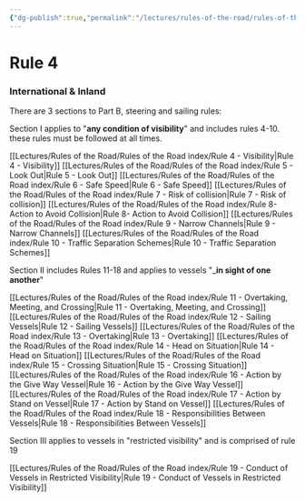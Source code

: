 ```yaml
---
{"dg-publish":true,"permalink":"/lectures/rules-of-the-road/rules-of-the-road-index/rule-4-visibility/","created":"2025-05-26T15:39:02.009-04:00","updated":"2025-05-30T10:39:28.366-04:00"}
---
```



# Rule 4
### International & Inland
There are 3 sections to Part B, steering and sailing rules:

Section I applies to "**any condition of visibility**" and includes rules 4-10. these rules must be followed at all times.

[[Lectures/Rules of the Road/Rules of the Road index/Rule 4 - Visibility\|Rule 4 - Visibility]] 
[[Lectures/Rules of the Road/Rules of the Road index/Rule 5 - Look Out\|Rule 5 - Look Out]]
[[Lectures/Rules of the Road/Rules of the Road index/Rule 6 - Safe Speed\|Rule 6 - Safe Speed]]
[[Lectures/Rules of the Road/Rules of the Road index/Rule 7 - Risk of collision\|Rule 7 - Risk of collision]]
[[Lectures/Rules of the Road/Rules of the Road index/Rule 8- Action to Avoid Collision\|Rule 8- Action to Avoid Collision]]
[[Lectures/Rules of the Road/Rules of the Road index/Rule 9 - Narrow Channels\|Rule 9 - Narrow Channels]]
[[Lectures/Rules of the Road/Rules of the Road index/Rule 10 - Traffic Separation Schemes\|Rule 10 - Traffic Separation Schemes]]

Section II includes Rules 11-18 and applies to vessels "_**in sight of one another**"

[[Lectures/Rules of the Road/Rules of the Road index/Rule 11 - Overtaking, Meeting, and Crossing\|Rule 11 - Overtaking, Meeting, and Crossing]]
[[Lectures/Rules of the Road/Rules of the Road index/Rule 12 - Sailing Vessels\|Rule 12 - Sailing Vessels]]
[[Lectures/Rules of the Road/Rules of the Road index/Rule 13 - Overtaking\|Rule 13 - Overtaking]]
[[Lectures/Rules of the Road/Rules of the Road index/Rule 14 - Head on Situation\|Rule 14 - Head on Situation]]
[[Lectures/Rules of the Road/Rules of the Road index/Rule 15 - Crossing Situation\|Rule 15 - Crossing Situation]]
[[Lectures/Rules of the Road/Rules of the Road index/Rule 16 - Action by the Give Way Vessel\|Rule 16 - Action by the Give Way Vessel]]
[[Lectures/Rules of the Road/Rules of the Road index/Rule 17 - Action by Stand on Vessel\|Rule 17 - Action by Stand on Vessel]]
[[Lectures/Rules of the Road/Rules of the Road index/Rule 18 - Responsibilities Between Vessels\|Rule 18 - Responsibilities Between Vessels]]

Section III applies to vessels in "restricted visibility" and is comprised of rule 19

[[Lectures/Rules of the Road/Rules of the Road index/Rule 19 - Conduct of Vessels in Restricted Visibility\|Rule 19 - Conduct of Vessels in Restricted Visibility]]